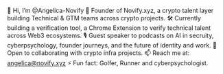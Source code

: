 🧠 Hi, I’m @Angelica-Novify
👋 Founder of Novify.xyz, a crypto talent layer building Technical & GTM teams across crypto projects.
🛠️ Currently building a verification tool, a Chrome Extension to verify technical talent across Web3 ecosystems.
🎙️ Guest speaker to podcasts on AI in secruity, cyberpsychology, founder journeys, and the future of identity and work.
🤝 Open to collaborating with crypto infra projects.
📫 Reach me at: angelica@novify.xyz
⚡ Fun fact: Golfer, Runner and cyberpsychologist.

<!---
Angelica-Novify/Angelica-Novify is a ✨ special ✨ repository because its `README.md` (this file) appears on your GitHub profile.
You can click the Preview link to take a look at your changes.
--->

